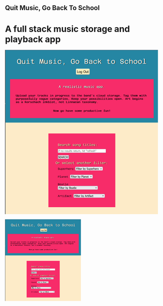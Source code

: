 ## Quit Music, Go Back To School
# A full stack music storage and playback app


![quit music title screen](../quitMusic-screens/01.png)

<img src="../quitMusic-screens/01.png" width="250">